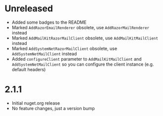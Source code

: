 # Unreleased

- Added some badges to the README
- Marked `AddRazorEmailRenderer` obsolete, use `AddRazorMailRenderer` instead
- Marked `AddMailKitRazorMailClient` obsolete, use `AddMailKitMailClient` instead
- Marked `AddSystemNetRazorMailClient` obsolete, use `AddSystemNetMailClient` instead
- Added `configureClient` parameter to `AddMailKitMailClient` and `AddSystemNetMailClient` so you can configure the
  client instance (e.g. default headers)

# 2.1.1

- Initial nuget.org release
- No feature changes, just a version bump
